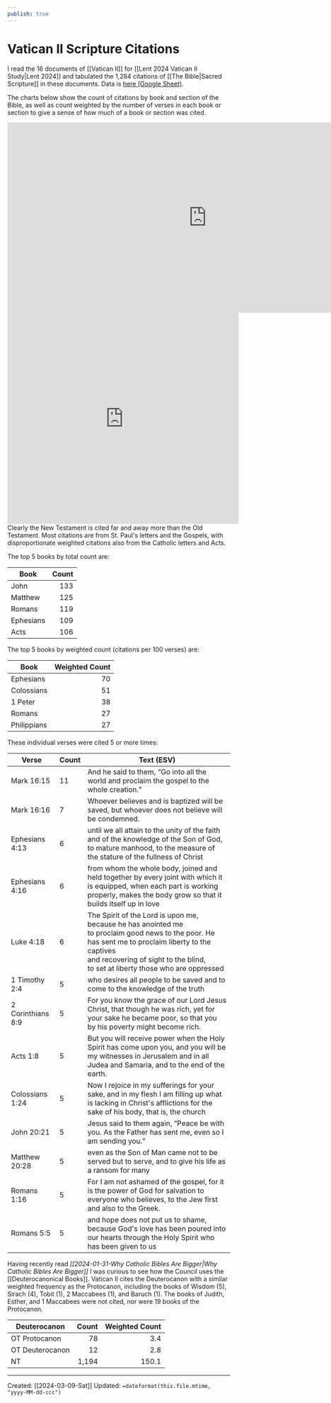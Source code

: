 ```yaml
---
publish: true
---
```


# Vatican II Scripture Citations

I read the 16 documents of [[Vatican II]] for [[Lent 2024 Vatican II Study|Lent 2024]] and tabulated the 1,284 citations of [[The Bible|Sacred Scripture]] in these documents. Data is [here (Google Sheet)](https://docs.google.com/spreadsheets/d/1jla1eP9ic805hX245RMtBLCCjYtXg1msVxPYsxDuDrc/edit#gid=1913914489&range=A1).

The charts below show the count of citations by book and section of the Bible, as well as count weighted by the number of verses in each book or section to give a sense of how much of a book or section was cited. 
<iframe width="900" height="430" seamless frameborder="0" scrolling="no" src="https://docs.google.com/spreadsheets/d/e/2PACX-1vR1CqyqZYE13STOpjvgOytKlXetMuncpyIbbFi42IEPkBRIOXupnRR0z1QSo8G9JJ9QwsstYftldOn8/pubchart?oid=777117564&amp;format=interactive"></iframe>

<iframe width="523" height="477" seamless frameborder="0" scrolling="no" src="https://docs.google.com/spreadsheets/d/e/2PACX-1vR1CqyqZYE13STOpjvgOytKlXetMuncpyIbbFi42IEPkBRIOXupnRR0z1QSo8G9JJ9QwsstYftldOn8/pubchart?oid=1849385519&amp;format=interactive"></iframe>
Clearly the New Testament is cited far and away more than the Old Testament. Most citations are from St. Paul's letters and the Gospels, with disproportionate weighted citations also from the Catholic letters and Acts. 

The top 5 books by total count are:

| Book      | Count |
|-----------|-------:|
| John      | 133   |
| Matthew   | 125   |
| Romans    | 119   |
| Ephesians | 109   |
| Acts      | 106   |


The top 5 books by weighted count (citations per 100 verses) are:

| Book        | Weighted Count |
|-------------|----------------:|
| Ephesians   | 70             |
| Colossians  | 51             |
| 1 Peter     | 38             |
| Romans      | 27             |
| Philippians | 27             |

These individual verses were cited 5 or more times:

|Verse |Count|Text (ESV)|
|---|---|---|
|Mark 16:15|11|And he said to them, “Go into all the world and proclaim the gospel to the whole creation."|
|Mark 16:16|7|Whoever believes and is baptized will be saved, but whoever does not believe will be condemned.|
|Ephesians 4:13|6|until we all attain to the unity of the faith and of the knowledge of the Son of God, to mature manhood, to the measure of the stature of the fullness of Christ|
|Ephesians 4:16|6|from whom the whole body, joined and held together by every joint with which it is equipped, when each part is working properly, makes the body grow so that it builds itself up in love|
|Luke 4:18|6|The Spirit of the Lord is upon me,  <br>because he has anointed me  <br>to proclaim good news to the poor. He has sent me to proclaim liberty to the captives  <br>and recovering of sight to the blind,  <br>to set at liberty those who are oppressed|
|1 Timothy 2:4|5|who desires all people to be saved and to come to the knowledge of the truth|
|2 Corinthians 8:9|5|For you know the grace of our Lord Jesus Christ, that though he was rich, yet for your sake he became poor, so that you by his poverty might become rich.|
|Acts 1:8|5|But you will receive power when the Holy Spirit has come upon you, and you will be my witnesses in Jerusalem and in all Judea and Samaria, and to the end of the earth.|
|Colossians 1:24|5|Now I rejoice in my sufferings for your sake, and in my flesh I am filling up what is lacking in Christ's afflictions for the sake of his body, that is, the church|
|John 20:21|5|Jesus said to them again, “Peace be with you. As the Father has sent me, even so I am sending you.”|
|Matthew 20:28|5|even as the Son of Man came not to be served but to serve, and to give his life as a ransom for many|
|Romans 1:16|5|For I am not ashamed of the gospel, for it is the power of God for salvation to everyone who believes, to the Jew first and also to the Greek.|
|Romans 5:5|5|and hope does not put us to shame, because God's love has been poured into our hearts through the Holy Spirit who has been given to us|

Having recently read *[[2024-01-31-Why Catholic Bibles Are Bigger|Why Catholic Bibles Are Bigger]]* I was curious to see how the Council uses the [[Deuterocanonical Books]]. Vatican II cites the Deuterocanon with a similar weighted frequency as the Protocanon, including the books of Wisdom (5), Sirach (4), Tobit (1), 2 Maccabees (1), and Baruch (1). The books of Judith, Esther, and 1 Maccabees were not cited, nor were 19 books of the Protocanon.

| Deuterocanon    | Count | Weighted Count |
|-----------------|-------:|----------------:|
| OT Protocanon   | 78    |            3.4 |
| OT Deuterocanon | 12    |            2.8 |
| NT              | 1,194 |          150.1 |


---
Created: [[2024-03-09-Sat]]
Updated: `=dateformat(this.file.mtime, "yyyy-MM-dd-ccc")`
